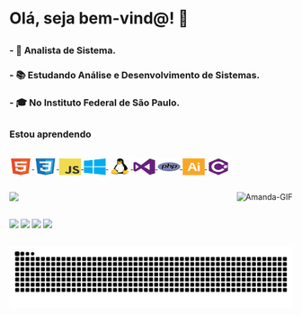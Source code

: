### <h1>Olá, seja bem-vind@! 👋 </h1>
  
  ##

 
<h3> - 🔭 Analista de Sistema.</h3>
<h3> - 📚 Estudando Análise e Desenvolvimento de Sistemas.</h3>
<h3>- 🎓 No Instituto Federal de São Paulo.</h3>

  ##

<h3><b>Estou aprendendo</b></h3>
   
  <a href="https://github.com/amandoca">
  <div style="display: inline_block"><br>
  <img align="center" alt="Amanda-HTML" height="30" width="40" src="https://github.com/devicons/devicon/blob/master/icons/html5/html5-original.svg">
  <img align="center" alt="Amanda-CSS" height="30" width="40" src="https://github.com/devicons/devicon/blob/master/icons/css3/css3-original.svg">
  <img align="center" alt="Amanda-JS" height="30" width="40" src="https://github.com/devicons/devicon/blob/master/icons/javascript/javascript-original.svg">
  <img align="center" alt="Amanda-Windows" height="30" width="40" src="https://github.com/devicons/devicon/blob/master/icons/windows8/windows8-original.svg">
  <img align="center" alt="Amanda-Linux" height="30" width="40" src="https://github.com/devicons/devicon/blob/master/icons/linux/linux-original.svg">
  <img align="center" alt="Amanda-VSSTUDIO" height="30" width="40" src="https://github.com/devicons/devicon/blob/master/icons/visualstudio/visualstudio-plain.svg">
  <img align="center" alt="Amanda-PHP" height="30" width="40" src="https://github.com/devicons/devicon/blob/master/icons/php/php-original.svg">
  <img align="center" alt="Amanda-ILLUSTRATOR" height="30" width="40" src="https://github.com/devicons/devicon/blob/master/icons/illustrator/illustrator-plain.svg">
  <img align="center" alt="Amanda-CSharp" height="30" width="40" src="https://github.com/devicons/devicon/blob/master/icons/csharp/csharp-plain.svg">

</div>  
  
  ##
  
 <div>
  <a href="https://github.com/amandoca">
  <img height="180em" src="https://github-readme-stats.vercel.app/api?username=amandoca&show_icons=true&theme=midnight-purple&include_all_commits=true&count_private=true"/>
  <img align="right" alt="Amanda-GIF" src="https://s6.gifyu.com/images/anigiff8691487e5444aed.gif">
</div>
   
  ##
 
<div> 
  <a href="https://www.linkedin.com/in/AmandaLopesDeSouza/" target="_blank"><img src="https://img.shields.io/badge/LinkedIn-0077B5?style=for-the-badge&logo=linkedin&logoColor=white" target="_blank"></a>
  <a href="https://open.spotify.com/user/12168494669?si=4a92c1ed983f4374" target="_blank"><img src="https://img.shields.io/badge/Spotify-1ED760?&style=for-the-badge&logo=spotify&logoColor=white" target="_blank"></a>
   <a href="https://www.instagram.com/amandoc4/" target="_blank"><img src="https://img.shields.io/badge/Instagram-E4405F?style=for-the-badge&logo=instagram&logoColor=white" target="_blank"></a> 
  <a href = "mailto:amanda.aparecida1905@hotmail.com"><img src="https://img.shields.io/badge/Microsoft_Outlook-0078D4?style=for-the-badge&logo=microsoft-outlook&logoColor=white" target="_blank"></a>
   
  ##
 
  ![Snake animation](https://github.com/amandoca/amandoca/blob/output/github-contribution-grid-snake.svg)
 
</div>
